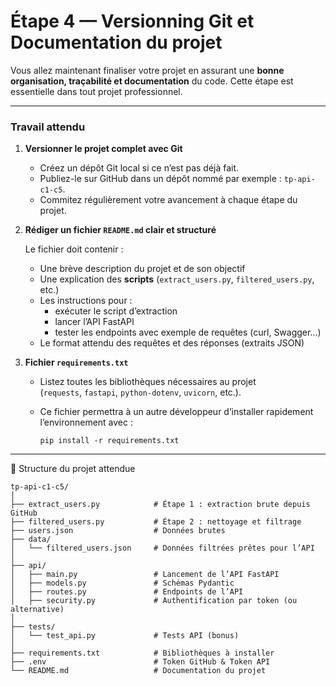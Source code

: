 # Étape 4 — Versionning Git et Documentation du projet

Vous allez maintenant finaliser votre projet en assurant une **bonne organisation, traçabilité et documentation** du code. Cette étape est essentielle dans tout projet professionnel.

---

### Travail attendu

1. **Versionner le projet complet avec Git**
    - Créez un dépôt Git local si ce n’est pas déjà fait.
    - Publiez-le sur GitHub dans un dépôt nommé par exemple : `tp-api-c1-c5`.
    - Commitez régulièrement votre avancement à chaque étape du projet.
2. **Rédiger un fichier `README.md` clair et structuré**
    
    Le fichier doit contenir :
    
    - Une brève description du projet et de son objectif
    - Une explication des **scripts** (`extract_users.py`, `filtered_users.py`, etc.)
    - Les instructions pour :
        - exécuter le script d’extraction
        - lancer l’API FastAPI
        - tester les endpoints avec exemple de requêtes (curl, Swagger…)
    - Le format attendu des requêtes et des réponses (extraits JSON)
3. **Fichier `requirements.txt`**
    - Listez toutes les bibliothèques nécessaires au projet (`requests`, `fastapi`, `python-dotenv`, `uvicorn`, etc.).
    - Ce fichier permettra à un autre développeur d’installer rapidement l’environnement avec :
        
        ```
        pip install -r requirements.txt
        ```
        

---

📂 Structure du projet attendue


```
tp-api-c1-c5/
│
├── extract_users.py            # Étape 1 : extraction brute depuis GitHub
├── filtered_users.py           # Étape 2 : nettoyage et filtrage
├── users.json                  # Données brutes
├── data/
│   └── filtered_users.json     # Données filtrées prêtes pour l’API
│
├── api/
│   ├── main.py                 # Lancement de l’API FastAPI
│   ├── models.py               # Schémas Pydantic
│   ├── routes.py               # Endpoints de l’API
│   ├── security.py             # Authentification par token (ou alternative)
│
├── tests/
│   └── test_api.py             # Tests API (bonus)
│
├── requirements.txt            # Bibliothèques à installer
├── .env                        # Token GitHub & Token API
└── README.md                   # Documentation du projet
```
